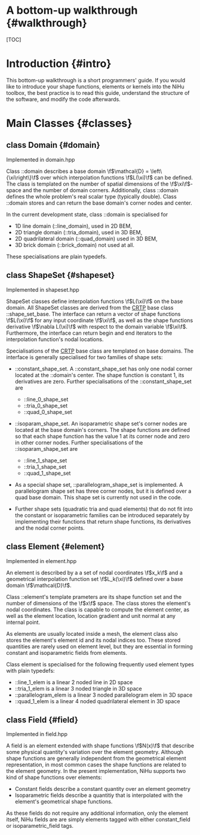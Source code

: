 A bottom-up walkthrough {#walkthrough}
=======================

[CRTP]:http://en.wikipedia.org/wiki/Curiously_recurring_template_pattern

[TOC]


Introduction {#intro}
============

This bottom-up walkthrough is a short programmers' guide.  If you would like to introduce your shape functions, elements or kernels into the NiHu toolbox, the best practice is to read this guide, understand the structure of the software, and modify the code afterwards.

Main Classes {#classes}
============

class Domain {#domain}
------------

Implemented in domain.hpp

Class ::domain describes a base domain \f$\mathcal{D} = \left\{\xi\right\}\f$ over which interpolation functions \f$L(\xi)\f$ can be defined.
The class is templated on the number of spatial dimensions of the \f$\xi\f$-space and the number of domain corners.
Additionally, class ::domain defines the whole problem's real scalar type (typically double).
Class ::domain stores and can return the base domain's corner nodes and center.

In the current development state, class ::domain is specialised for
- 1D line domain (::line_domain), used in 2D BEM,
- 2D triangle domain (::tria_domain), used in 3D BEM,
- 2D quadrilateral domain (::quad_domain) used in 3D BEM,
- 3D brick domain (::brick_domain) not used at all.

These specialisations are plain typedefs.


class ShapeSet {#shapeset}
--------------

Implemented in shapeset.hpp

ShapeSet classes define interpolation functions \f$L(\xi)\f$ on the base domain. All ShapeSet classes are derived from the [CRTP] base class ::shape_set_base. The interface can return a vector of shape functions \f$L(\xi)\f$ for any input coordinate \f$\xi\f$, as well as the shape functions derivative \f$\nabla L(\xi)\f$ with respect to the domain variable \f$\xi\f$. Furthermore, the interface can return begin and end iterators to the interpolation function's nodal locations.

Specialisations of the [CRTP] base class are templated on base domains. The interface is generally specialised for two families of shape sets:
- ::constant_shape_set. A ::constant_shape_set has only one nodal corner located at the ::domain's center. The shape function is constant 1, its derivatives are zero. Further specialisations of the ::constant_shape_set are
	+ ::line_0_shape_set
	+ ::tria_0_shape_set
	+ ::quad_0_shape_set
- ::isoparam_shape_set. An isoparametric shape set's corner nodes are located at the base domain's corners. The shape functions are defined so that each shape function has the value 1 at its corner node and zero in other corner nodes. Further specialisations of the ::isoparam_shape_set are
	+ ::line_1_shape_set
	+ ::tria_1_shape_set
	+ ::quad_1_shape_set

- As a special shape set, ::parallelogram_shape_set is implemented. A parallelogram shape set has three corner nodes, but it is defined over a quad base domain. This shape set is currently not used in the code.
- Further shape sets (quadratic tria and quad elements) that do not fit into the constant or isoparametric families can be introduced separately by implementing their functions that return shape functions, its derivatives and the nodal corner points.
	

class Element {#element}
-------------

Implemented in element.hpp

An element is described by a a set of nodal coordinates \f$x_k\f$ and a geometrical interpolation function set \f$L_k(\xi)\f$ defined over a base domain \f$\mathcal{D}\f$.

Class ::element's template prameters are its shape function set and the number of dimensions of the \f$x\f$ space. The class stores the element's nodal coordinates. The class is capable to compute the element center, as well as the element location, location gradient and unit normal at any internal point.

As elements are usually located inside a mesh, the element class also stores the element's element id and its nodal indices too. These stored quantities are rarely used on element level, but they are essential in forming constant and isoparametric fields from elements.

Class element is specialised for the following frequently used element types with plain typedefs:
- ::line_1_elem is a linear 2 noded line in 2D space
- ::tria_1_elem is a linear 3 noded triangle in 3D space
- ::parallelogram_elem is a linear 3 noded parallelogram elem in 3D space
- ::quad_1_elem is a linear 4 noded quadrilateral element in 3D space

class Field {#field}
-----------

Implemented in field.hpp

A field is an element extended with shape functions \f$N(x)\f$ that describe some physical quantity's variation over the element geometry. Although shape functions are generally independent from the geometrical element representation, in most common cases the shape functions are related to the element geometry. In the present implementation, NiHu supports two kind of shape functions over elements:
- Constant fields describe a constant quantity over an element geometry
- Isoparametric fields describe a quantitiy that is interpolated with the element's geometrical shape functions.

As these fields do not require any additional information, only the element itself, NiHu fields are are simply elements tagged with either constant_field or isoparametric_field tags.
